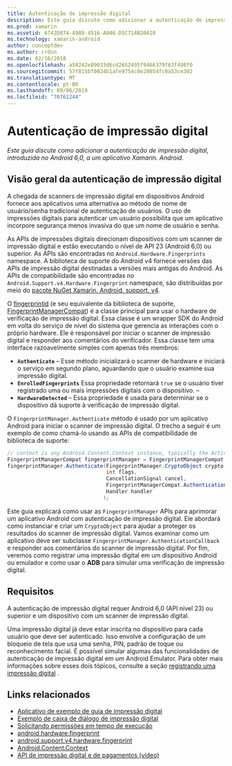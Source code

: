 ```yaml
---
title: Autenticação de impressão digital
description: Este guia discute como adicionar a autenticação de impressão digital, introduzida no Android 6,0, a um aplicativo Xamarin. Android.
ms.prod: xamarin
ms.assetid: 6742D874-4988-4516-A946-D5C714B20A10
ms.technology: xamarin-android
author: conceptdev
ms.author: crdun
ms.date: 02/16/2018
ms.openlocfilehash: a58242e89033d6cd2652495f9466379f63f498f0
ms.sourcegitcommit: 57f815bf0024b1afe9754c0e28054fc0a53ce302
ms.translationtype: MT
ms.contentlocale: pt-BR
ms.lasthandoff: 09/06/2019
ms.locfileid: "70761244"
---
```

# <a name="fingerprint-authentication"></a>Autenticação de impressão digital

_Este guia discute como adicionar a autenticação de impressão digital, introduzida no Android 6,0, a um aplicativo Xamarin. Android._

## <a name="fingerprint-authentication-overview"></a>Visão geral da autenticação de impressão digital

A chegada de scanners de impressão digital em dispositivos Android fornece aos aplicativos uma alternativa ao método de nome de usuário/senha tradicional de autenticação de usuários. O uso de impressões digitais para autenticar um usuário possibilita que um aplicativo incorpore segurança menos invasiva do que um nome de usuário e senha.

As APIs de impressões digitais direcionam dispositivos com um scanner de impressão digital e estão executando o nível de API 23 (Android 6,0) ou superior. As APIs são encontradas no `Android.Hardware.Fingerprints` namespace. A biblioteca de suporte do Android v4 fornece versões das APIs de impressão digital destinadas a versões mais antigas do Android. As APIs de compatibilidade são encontradas no `Android.Support.v4.Hardware.Fingerprint` namespace, são distribuídas por meio do [pacote NuGet Xamarin. Android. support. v4](https://www.nuget.org/packages/Xamarin.Android.Support.v4/).

O [fingerprintid](https://developer.android.com/reference/android/hardware/fingerprint/FingerprintManager.html) (e seu equivalente da biblioteca de suporte, [FingerprintManagerCompat](https://developer.android.com/reference/android/support/v4/hardware/fingerprint/FingerprintManagerCompat.html)) é a classe principal para usar o hardware de verificação de impressão digital. Essa classe é um wrapper SDK do Android em volta do serviço de nível do sistema que gerencia as interações com o próprio hardware. Ele é responsável por iniciar o scanner de impressão digital e responder aos comentários do verificador. Essa classe tem uma interface razoavelmente simples com apenas três membros:

- **`Authenticate`** &ndash; Esse método inicializará o scanner de hardware e iniciará o serviço em segundo plano, aguardando que o usuário examine sua impressão digital.
- **`EnrolledFingerprints`** Essa propriedade retornará `true` se o usuário tiver registrado uma ou mais impressões digitais com o dispositivo. &ndash;
- **`HardwareDetected`** &ndash; Essa propriedade é usada para determinar se o dispositivo dá suporte à verificação de impressão digital.

O `FingerprintManager.Authenticate` método é usado por um aplicativo Android para iniciar o scanner de impressão digital. O trecho a seguir é um exemplo de como chamá-lo usando as APIs de compatibilidade de biblioteca de suporte:

```csharp
// context is any Android.Content.Context instance, typically the Activity 
FingerprintManagerCompat fingerprintManager = FingerprintManagerCompat.From(context);
fingerprintManager.Authenticate(FingerprintManager.CryptoObject crypto,
                                int flags,
                                CancellationSignal cancel,
                                FingerprintManagerCompat.AuthenticationCallback callback,
                                Handler handler
                               );
```

Este guia explicará como usar as `FingerprintManager` APIs para aprimorar um aplicativo Android com autenticação de impressão digital. Ele abordará como instanciar e criar um `CryptoObject` para ajudar a proteger os resultados do scanner de impressão digital. Vamos examinar como um aplicativo deve ser subclasse `FingerprintManager.AuthenticationCallback` e responder aos comentários do scanner de impressão digital. Por fim, veremos como registrar uma impressão digital em um dispositivo Android ou emulador e como usar o **ADB** para simular uma verificação de impressão digital.

## <a name="requirements"></a>Requisitos

A autenticação de impressão digital requer Android 6,0 (API nível 23) ou superior e um dispositivo com um scanner de impressão digital. 

Uma impressão digital já deve estar inscrita no dispositivo para cada usuário que deve ser autenticado. Isso envolve a configuração de um bloqueio de tela que usa uma senha, PIN, padrão de toque ou reconhecimento facial. É possível simular algumas das funcionalidades de autenticação de impressão digital em um Android Emulator.  Para obter mais informações sobre esses dois tópicos, consulte a seção [registrando uma impressão digital](enrolling-fingerprint.md) . 

## <a name="related-links"></a>Links relacionados

- [Aplicativo de exemplo de guia de impressão digital](https://docs.microsoft.com/samples/xamarin/monodroid-samples/fingerprintguide)
- [Exemplo de caixa de diálogo de impressão digital](https://docs.microsoft.com/samples/xamarin/monodroid-samples/android-m-fingerprintdialog)
- [Solicitando permissões em tempo de execução](https://developer.android.com/training/permissions/requesting.html)
- [android.hardware.fingerprint](https://developer.android.com/reference/android/hardware/fingerprint/package-summary.html)
- [android.support.v4.hardware.fingerprint](https://developer.android.com/reference/android/support/v4/hardware/fingerprint/package-summary.html)
- [Android.Content.Context](xref:Android.Content.Context)
- [API de impressão digital e de pagamentos (vídeo)](https://youtu.be/VOn7VrTRlA4)
